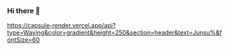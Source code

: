 ### Hi there 👋
https://capsule-render.vercel.app/api?type=Waving&color=gradient&height=250&section=header&text=Junsu%&fontSize=60
<!--
**JunJaBoy/JunJaBoy** is a ✨ _special_ ✨ repository because its `README.md` (this file) appears on your GitHub profile.

Here are some ideas to get you started:

- 🔭 I’m currently working on ...
- 🌱 I’m currently learning ...
- 👯 I’m looking to collaborate on ...
- 🤔 I’m looking for help with ...
- 💬 Ask me about ...
- 📫 How to reach me: ...
- 😄 Pronouns: ...
- ⚡ Fun fact: ...
-->
